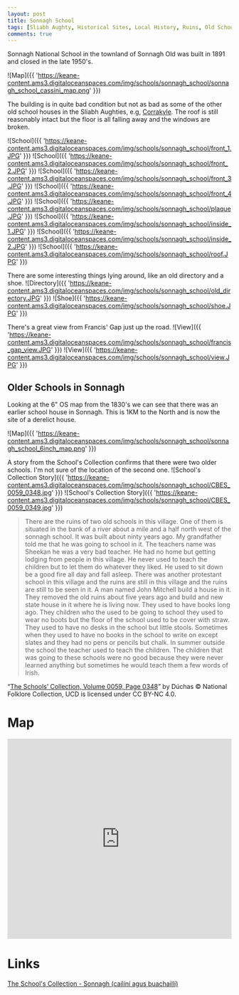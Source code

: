 ```yaml
---
layout: post
title: Sonnagh School
tags: [Sliabh Aughty, Historical Sites, Local History, Ruins, Old Schools]
comments: true
---
```


Sonnagh National School in the townland of Sonnagh Old was built in 1891 and closed in the late 1950's.

![Map]({{ 'https://keane-content.ams3.digitaloceanspaces.com/img/schools/sonnagh_school/sonnagh_school_cassini_map.png' }})

The building is in quite bad condition but not as bad as some of the other old school houses in the Sliabh Aughties, e.g, [Corrakyle](https://keane.id/2021-07-09-corrakyle-school/). The roof is still reasonably intact but the floor is all falling away and the windows are broken.

![School]({{ 'https://keane-content.ams3.digitaloceanspaces.com/img/schools/sonnagh_school/front_1.JPG' }})
![School]({{ 'https://keane-content.ams3.digitaloceanspaces.com/img/schools/sonnagh_school/front_2.JPG' }})
![School]({{ 'https://keane-content.ams3.digitaloceanspaces.com/img/schools/sonnagh_school/front_3.JPG' }})
![School]({{ 'https://keane-content.ams3.digitaloceanspaces.com/img/schools/sonnagh_school/front_4.JPG' }})
![School]({{ 'https://keane-content.ams3.digitaloceanspaces.com/img/schools/sonnagh_school/plaque.JPG' }})
![School]({{ 'https://keane-content.ams3.digitaloceanspaces.com/img/schools/sonnagh_school/inside_1.JPG' }})
![School]({{ 'https://keane-content.ams3.digitaloceanspaces.com/img/schools/sonnagh_school/inside_2.JPG' }})
![School]({{ 'https://keane-content.ams3.digitaloceanspaces.com/img/schools/sonnagh_school/roof.JPG' }})

There are some interesting things lying around, like an old directory and a shoe.
![Directory]({{ 'https://keane-content.ams3.digitaloceanspaces.com/img/schools/sonnagh_school/old_directory.JPG' }})
![Shoe]({{ 'https://keane-content.ams3.digitaloceanspaces.com/img/schools/sonnagh_school/shoe.JPG' }})

There's a great view from Francis' Gap just up the road.
![View]({{ 'https://keane-content.ams3.digitaloceanspaces.com/img/schools/sonnagh_school/francis_gap_view.JPG' }})
![View]({{ 'https://keane-content.ams3.digitaloceanspaces.com/img/schools/sonnagh_school/view.JPG' }})

## Older Schools in Sonnagh
Looking at the 6" OS map from the 1830's we can see that there was an earlier school house in Sonnagh. This is 1KM to the North and is now the site of a derelict house.

![Map]({{ 'https://keane-content.ams3.digitaloceanspaces.com/img/schools/sonnagh_school/sonnagh_school_6inch_map.png' }})

A story from the School's Collection confirms that there were two older schools. I'm not sure of the location of the second one.
![School's Collection Story]({{ 'https://keane-content.ams3.digitaloceanspaces.com/img/schools/sonnagh_school/CBES_0059_0348.jpg' }})
![School's Collection Story]({{ 'https://keane-content.ams3.digitaloceanspaces.com/img/schools/sonnagh_school/CBES_0059_0349.jpg' }})

> There are the ruins of two old schools in this village. One of them is situated in the bank of a river about a mile and a half north west of the sonnagh school. It was built about ninty years ago. My grandfather told me that he was going to school in it. The teachers name was Sheekan he was a very bad teacher. He had no home but getting lodging from people in this village.
He never used to teach the children but to let them do whatever they liked. He used to sit down be a good fire all day and fall asleep. There was another protestant school in this village and the ruins are still in this village and the ruins are still to be seen in it. A man named John Mitchell build a house in it. They removed the old ruins about five years ago and build and new state house in it where he is living now. They used to have books long ago. They children who the used to be going to school they used to wear no boots but the floor of the school used to be cover with straw. They used to have no desks in the school but little stools. Sometimes when they used to have no books in the school to write on except slates and they had no pens or pencils but chalk. In summer outside the school the teacher used to teach the children.
The children that was going to these schools were no good because they were never learned anything but sometimes he would teach them a few words of Irish.

“[The Schools’ Collection, Volume 0059, Page 0348](https://www.duchas.ie/en/cbes/4583349/4581911/4606136)” by Dúchas © National Folklore Collection, UCD is licensed under CC BY-NC 4.0.

# Map
<iframe width="100%" height="450" frameborder="0" style="border:0" src="https://www.google.com/maps/embed/v1/place?q=53.130467,-8.604645&amp;key=AIzaSyBVNC6dbEIPRjV2os7cRJfSaEh7WLjx9ZQ&maptype=satellite"></iframe>

# Links
[The School's Collection - Sonnagh (cailíní agus buachaillí)](https://www.duchas.ie/en/cbes/4583349/)